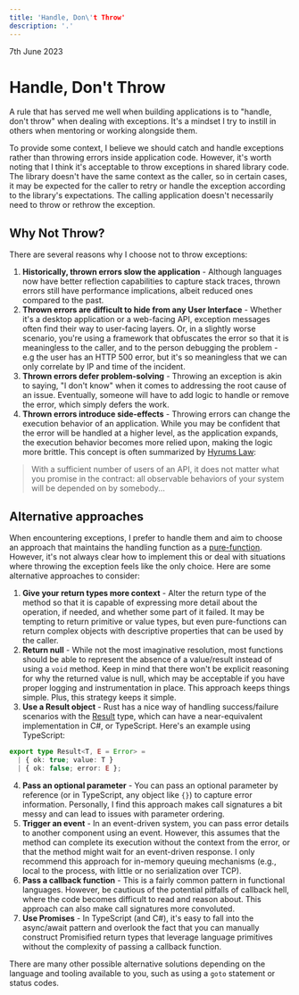 ```yaml
---
title: 'Handle, Don\'t Throw'
description: '.'
---
```


7th June 2023

# Handle, Don't Throw

A rule that has served me well when building applications is to "handle, don't throw" when dealing with exceptions. It's a mindset I try to instill in others when mentoring or working alongside them.

To provide some context, I believe we should catch and handle exceptions rather than throwing errors inside application code. However, it's worth noting that I think it's acceptable to throw exceptions in shared library code. The library doesn't have the same context as the caller, so in certain cases, it may be expected for the caller to retry or handle the exception according to the library's expectations. The calling application doesn't necessarily need to throw or rethrow the exception.

## Why Not Throw?

There are several reasons why I choose not to throw exceptions:

1. **Historically, thrown errors slow the application** - Although languages now have better reflection capabilities to capture stack traces, thrown errors still have performance implications, albeit reduced ones compared to the past.
2. **Thrown errors are difficult to hide from any User Interface** - Whether it's a desktop application or a web-facing API, exception messages often find their way to user-facing layers. Or, in a slightly worse scenario, you're using a framework that obfuscates the error so that it is meaningless to the caller, and to the person debugging the problem - e.g the user has an HTTP 500 error, but it's so meaningless that we can only correlate by IP and time of the incident.
3. **Thrown errors defer problem-solving** - Throwing an exception is akin to saying, "I don't know" when it comes to addressing the root cause of an issue. Eventually, someone will have to add logic to handle or remove the error, which simply defers the work.
4. **Thrown errors introduce side-effects** - Throwing errors can change the execution behavior of an application. While you may be confident that the error will be handled at a higher level, as the application expands, the execution behavior becomes more relied upon, making the logic more brittle. This concept is often summarized by [Hyrums Law](https://www.hyrumslaw.com/):

> With a sufficient number of users of an API, it does not matter what you promise in the contract: all observable behaviors of your system will be depended on by somebody...

## Alternative approaches

When encountering exceptions, I prefer to handle them and aim to choose an approach that maintains the handling function as a [pure-function](https://en.wikipedia.org/wiki/Pure_function). However, it's not always clear how to implement this or deal with situations where throwing the exception feels like the only choice. Here are some alternative approaches to consider:

1. **Give your return types more context** - Alter the return type of the method so that it is capable of expressing more detail about the operation, if needed, and whether some part of it failed. It may be tempting to return primitive or value types, but even pure-functions can return complex objects with descriptive properties that can be used by the caller.
2. **Return null** - While not the most imaginative resolution, most functions should be able to represent the absence of a value/result instead of using a `void` method. Keep in mind that there won't be explicit reasoning for why the returned value is null, which may be acceptable if you have proper logging and instrumentation in place. This approach keeps things simple. Plus, this strategy keeps it simple.
3. **Use a Result object** - Rust has a nice way of handling success/failure scenarios with the [Result](https://doc.rust-lang.org/std/result/) type, which can have a near-equivalent implementation in C#, or TypeScript. Here's an example using TypeScript:
```typescript
export type Result<T, E = Error> =
  | { ok: true; value: T }
  | { ok: false; error: E };
```
4. **Pass an optional parameter** - You can pass an optional parameter by reference (or in TypeScript, any object like `{}`) to capture error information. Personally, I find this approach makes call signatures a bit messy and can lead to issues with parameter ordering.
5. **Trigger an event** - In an event-driven system, you can pass error details to another component using an event. However, this assumes that the method can complete its execution without the context from the error, or that the method might wait for an event-driven response. I only recommend this approach for in-memory queuing mechanisms (e.g., local to the process, with little or no serialization over TCP).
6. **Pass a callback function** - This is a fairly common pattern in functional languages. However, be cautious of the potential pitfalls of callback hell, where the code becomes difficult to read and reason about. This approach can also make call signatures more convoluted.
7. **Use Promises** - In TypeScript (and C#), it's easy to fall into the async/await pattern and overlook the fact that you can manually construct Promisified return types that leverage language primitives without the complexity of passing a callback function.

There are many other possible alternative solutions depending on the language and tooling available to you, such as using a `goto` statement or status codes.

